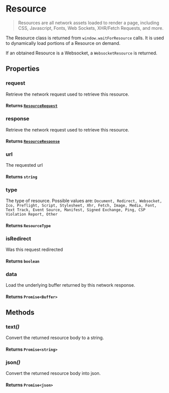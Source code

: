 # Resource

> Resources are all network assets loaded to render a page, including CSS, Javascript, Fonts, Web Sockets, XHR/Fetch Requests, and more.

The Resource class is returned from `window.waitForResource` calls. It is used to dynamically load portions of a Resource on demand.

If an obtained Resource is a Websocket, a `WebsocketResource` is returned.

## Properties

### request

Retrieve the network request used to retrieve this resource.

#### **Returns** [`ResourceRequest`](/docs/advanced/resource-request)

### response

Retrieve the network request used to retrieve this resource.

#### **Returns** [`ResourceResponse`](/docs/advanced/resource-response)

### url

The requested url

#### **Returns** `string`

### type

The type of resource. Possible values are:
`Document, Redirect, Websocket, Ico, Preflight, Script, Stylesheet, Xhr, Fetch, Image, Media, Font, Text Track, Event Source, Manifest, Signed Exchange, Ping, CSP Violation Report, Other`

#### **Returns** `ResourceType`

### isRedirect

Was this request redirected

#### **Returns** `boolean`

### data

Load the underlying buffer returned by this network response.

#### **Returns** `Promise<Buffer>`

## Methods

### text<em>()</em>

Convert the returned resource body to a string.

#### **Returns** `Promise<string>`

### json<em>()</em>

Convert the returned resource body into json.

#### **Returns** `Promise<json>`
